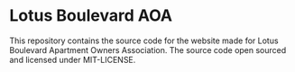 # Lotus Boulevard AOA

This repository contains the source code for the website made for Lotus Boulevard
Apartment Owners Association. The source code open sourced and licensed under
MIT-LICENSE.
